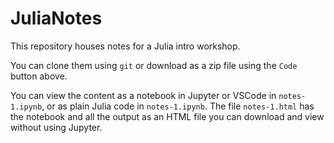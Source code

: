 # JuliaNotes
This repository houses notes for a Julia intro workshop.

You can clone them using `git` or download as a zip file using the `Code` button above.

You can view the content as a notebook in Jupyter or VSCode in `notes-1.ipynb`, or as plain Julia code in `notes-1.ipynb`.
The file `notes-1.html` has the notebook and all the output as an HTML file you can download and view without using Jupyter.
